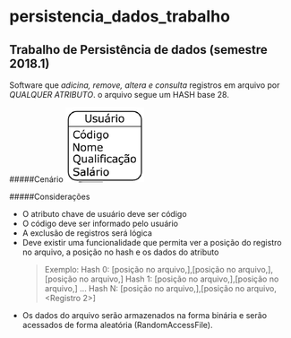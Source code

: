 # persistencia_dados_trabalho

**Trabalho de Persistência de dados (semestre 2018.1)**
-------------
Software que *adicina, remove, altera e consulta* registros em arquivo por *QUALQUER ATRIBUTO*. o arquivo segue um HASH base 28.

#####Cenário
![Screenshot](cenario.png)


#####Considerações
- O atributo chave de usuário deve ser código
- O código deve ser informado pelo usuário
- A exclusão de registros será lógica
- Deve existir uma funcionalidade que permita ver a posição do registro no arquivo, a posição no hash e os dados do atributo
	> Exemplo:
	>Hash 0: [posição no arquivo,<Registro7>],[posição no arquivo,<Registro10>],[posição no arquivo,<Registro3>]
	>Hash 1: [posição no arquivo,<Registro4>],[posição no arquivo,<Registro11>]
	>...
	>Hash N: [posição no arquivo,<RegistroN-1>],[posição no arquivo,<Registro 2>]
- Os dados do arquivo serão armazenados na forma binária e serão acessados de forma aleatória (RandomAccessFile).	
